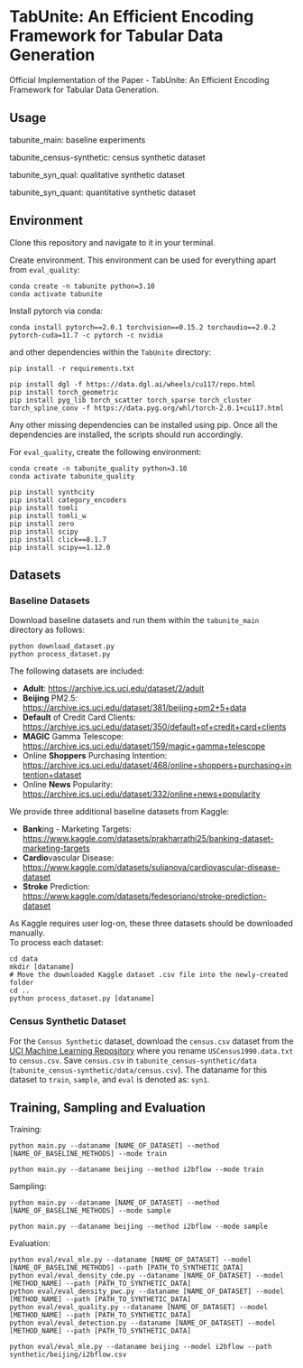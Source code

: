 # TabUnite: An Efficient Encoding Framework for Tabular Data Generation
Official Implementation of the Paper - TabUnite: An Efficient Encoding Framework for Tabular Data Generation.

## Usage

tabunite_main: baseline experiments

tabunite_census-synthetic: census synthetic dataset

tabunite_syn_qual: qualitative synthetic dataset

tabunite_syn_quant: quantitative synthetic dataset

## Environment

Clone this repository and navigate to it in your terminal.

Create environment. This environment can be used for everything apart from ```eval_quality```:

```
conda create -n tabunite python=3.10
conda activate tabunite
```

Install pytorch via conda:

```
conda install pytorch==2.0.1 torchvision==0.15.2 torchaudio==2.0.2 pytorch-cuda=11.7 -c pytorch -c nvidia
```

and other dependencies within the ```TabUnite``` directory:
```
pip install -r requirements.txt

pip install dgl -f https://data.dgl.ai/wheels/cu117/repo.html
pip install torch_geometric
pip install pyg_lib torch_scatter torch_sparse torch_cluster torch_spline_conv -f https://data.pyg.org/whl/torch-2.0.1+cu117.html
```

Any other missing dependencies can be installed using pip. Once all the dependencies are installed, the scripts should run accordingly.

For ```eval_quality```, create the following environment:
```
conda create -n tabunite_quality python=3.10
conda activate tabunite_quality

pip install synthcity
pip install category_encoders
pip install tomli
pip install tomli_w
pip install zero
pip install scipy
pip install click==8.1.7
pip install scipy==1.12.0
```



## Datasets

### Baseline Datasets
Download baseline datasets and run them within the ```tabunite_main``` directory as follows:
```
python download_dataset.py
python process_dataset.py
```
The following datasets are included:
- **Adult**: https://archive.ics.uci.edu/dataset/2/adult
- **Beijing** PM2.5: https://archive.ics.uci.edu/dataset/381/beijing+pm2+5+data
- **Default** of Credit Card Clients: https://archive.ics.uci.edu/dataset/350/default+of+credit+card+clients
- **MAGIC** Gamma Telescope: https://archive.ics.uci.edu/dataset/159/magic+gamma+telescope
- Online **Shoppers** Purchasing Intention: https://archive.ics.uci.edu/dataset/468/online+shoppers+purchasing+intention+dataset
- Online **News** Popularity: https://archive.ics.uci.edu/dataset/332/online+news+popularity

We provide three additional baseline datasets from Kaggle:
- **Bank**ing - Marketing Targets: https://www.kaggle.com/datasets/prakharrathi25/banking-dataset-marketing-targets
- **Cardio**vascular Disease: https://www.kaggle.com/datasets/sulianova/cardiovascular-disease-dataset
- **Stroke** Prediction: https://www.kaggle.com/datasets/fedesoriano/stroke-prediction-dataset

As Kaggle requires user log-on, these three datasets should be downloaded manually. \
To process each dataset:
```
cd data
mkdir [dataname]
# Move the downloaded Kaggle dataset .csv file into the newly-created folder
cd ..
python process_dataset.py [dataname]
```

### Census Synthetic Dataset
For the ```Census Synthetic``` dataset, download the ```census.csv``` dataset from the [UCI Machine Learning Repository](https://archive.ics.uci.edu/dataset/116/us+census+data+1990) where you rename ```USCensus1990.data.txt``` to ```census.csv```. Save ```census.csv``` in ```tabunite_census-synthetic/data``` (```tabunite_census-synthetic/data/census.csv```). The dataname for this dataset to ```train```, ```sample```, and ```eval``` is denoted as: ```syn1```. 

## Training, Sampling and Evaluation

Training:
```
python main.py --dataname [NAME_OF_DATASET] --method [NAME_OF_BASELINE_METHODS] --mode train
```
```
python main.py --dataname beijing --method i2bflow --mode train
```

Sampling:
```
python main.py --dataname [NAME_OF_DATASET] --method [NAME_OF_BASELINE_METHODS] --mode sample
```
```
python main.py --dataname beijing --method i2bflow --mode sample
```

Evaluation:
```
python eval/eval_mle.py --dataname [NAME_OF_DATASET] --model [NAME_OF_BASELINE_METHODS] --path [PATH_TO_SYNTHETIC_DATA]
python eval/eval_density_cde.py --dataname [NAME_OF_DATASET] --model [METHOD_NAME] --path [PATH_TO_SYNTHETIC_DATA]
python eval/eval_density_pwc.py --dataname [NAME_OF_DATASET] --model [METHOD_NAME] --path [PATH_TO_SYNTHETIC_DATA]
python eval/eval_quality.py --dataname [NAME_OF_DATASET] --model [METHOD_NAME] --path [PATH_TO_SYNTHETIC_DATA]
python eval/eval_detection.py --dataname [NAME_OF_DATASET] --model [METHOD_NAME] --path [PATH_TO_SYNTHETIC_DATA]
```
```
python eval/eval_mle.py --dataname beijing --model i2bflow --path synthetic/beijing/i2bflow.csv
```
